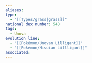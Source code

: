 ```yaml
---
aliases: 
type:
  - "[[Types/grass|grass]]"
national dex number: 548
tags:
  - Unova
evolution line:
  - "[[Pokémon/Unovan Lilligant]]"
  - "[[Pokémon/Hisuian Lillligant]]"
associated: 
---
```

